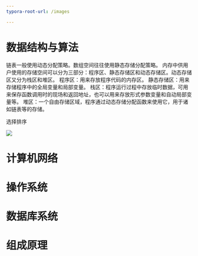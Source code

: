 ```yaml
---
typora-root-url: /images

---
```


# 数据结构与算法

链表一般使用动态分配策略。数组空间往往使用静态存储分配策略。
内存中供用户使用的存储空间可以分为三部分：程序区、静态存储区和动态存储区。动态存储区又分为栈区和堆区。
程序区：用来存放程序代码的内存区。
静态存储区：用来存储程序中的全局变量和局部变量。
栈区：程序运行过程中存放临时数据，可用来保存函数调用时的现场和返回地址，也可以用来存放形式参数变量和自动局部变量等。
堆区：一个自由存储区域，程序通过动态存储分配函数来使用它，用于诸如链表等的存储。





选择排序



![](/1.png)





# 计算机网络

# 操作系统



# 数据库系统

# 组成原理

